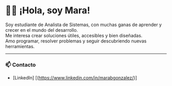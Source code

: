 # 👩‍💻 ¡Hola, soy Mara!

Soy estudiante de Analista de Sistemas, con muchas ganas de aprender y crecer en el mundo del desarrollo.  
Me interesa crear soluciones útiles, accesibles y bien diseñadas.  
Amo programar, resolver problemas y seguir descubriendo nuevas herramientas.

---

### 📫 Contacto
- [LinkedIn] [(https://www.linkedin.com/in/marabgonzalez/)]
